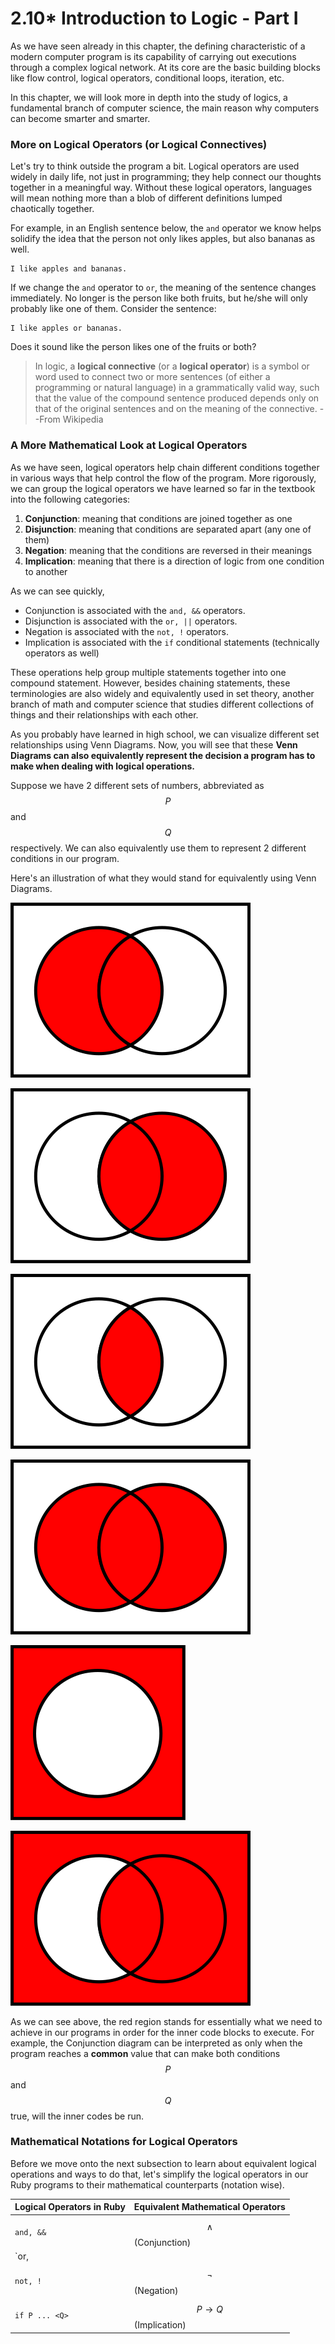 # 2.10\* Introduction to Logic - Part I

As we have seen already in this chapter, the defining characteristic of a modern computer program is its capability of carrying out executions through a complex logical network. At its core are the basic building blocks like flow control, logical operators, conditional loops, iteration, etc. 

In this chapter, we will look more in depth into the study of logics, a fundamental branch of computer science, the main reason why computers can become smarter and smarter. 

### More on Logical Operators \(or Logical Connectives\)

Let's try to think outside the program a bit. Logical operators are used widely in daily life, not just in programming; they help connect our thoughts together in a meaningful way. Without these logical operators, languages will mean nothing more than a blob of different definitions lumped chaotically together. 

For example, in an English sentence below, the `and` operator we know helps solidify the idea that the person not only likes apples, but also bananas as well. 

```text
I like apples and bananas.
```

If we change the `and` operator to `or`, the meaning of the sentence changes immediately. No longer is the person like both fruits, but he/she will only probably like one of them. Consider the sentence:

```text
I like apples or bananas.
```

Does it sound like the person likes one of the fruits or both?

> In logic, a **logical connective** \(or a **logical operator**\) is a symbol or word used to connect two or more sentences \(of either a programming or natural language\) in a grammatically valid way, such that the value of the compound sentence produced depends only on that of the original sentences and on the meaning of the connective. --From Wikipedia

### A More Mathematical Look at Logical Operators

As we have seen, logical operators help chain different conditions together in various ways that help control the flow of the program. More rigorously, we can group the logical operators we have learned so far in the textbook into the following categories:

1. **Conjunction**: meaning that conditions are joined together as one 
2. **Disjunction**: meaning that conditions are separated apart \(any one of them\)
3. **Negation**: meaning that the conditions are reversed in their meanings
4. **Implication**: meaning that there is a direction of logic from one condition to another 

As we can see quickly, 

* Conjunction is associated with the `and, &&` operators. 
* Disjunction is associated with the `or, ||` operators.
* Negation is associated with the `not, !` operators.
* Implication is associated with the `if` conditional statements \(technically operators as well\)

These operations help group multiple statements together into one compound statement. However, besides chaining statements, these terminologies are also widely and equivalently used in set theory, another branch of math and computer science that studies different collections of things and their relationships with each other. 

As you probably have learned in high school, we can visualize different set relationships using Venn Diagrams. Now, you will see that these **Venn Diagrams can also equivalently represent the decision a program has to make when dealing with logical operations.**

Suppose we have 2 different sets of numbers, abbreviated as $$P$$ and $$Q$$ respectively. We can also equivalently use them to represent 2 different conditions in our program. 

Here's an illustration of what they would stand for equivalently using Venn Diagrams.

![The set of numbers / condition P](../.gitbook/assets/p.png)

![The set of numbers / condition Q](../.gitbook/assets/q.png)

![P and Q / Conjunction](../.gitbook/assets/and.png)

![P or Q / Disjunction](../.gitbook/assets/or.png)

![not P / Negation](../.gitbook/assets/negation.png)

![if P then Q / Implication](../.gitbook/assets/implication.png)

As we can see above, the red region stands for essentially what we need to achieve in our programs in order for the inner code blocks to execute. For example, the Conjunction diagram can be interpreted as only when the program reaches a **common** value that can make both conditions $$P$$ and $$Q$$ true, will the inner codes be run. 

### Mathematical Notations for Logical Operators

Before we move onto the next subsection to learn about equivalent logical operations and ways to do that, let's simplify the logical operators in our Ruby programs to their mathematical counterparts \(notation wise\).

| Logical Operators in Ruby | Equivalent Mathematical Operators |
| :--- | :--- |
| `and, &&` | $$\wedge$$ \(Conjunction\) |
| `or, ||` | $$\vee$$ \(Disjunction\) |
| `not, !` | $$\neg$$ \(Negation\) |
| `if P ... <Q>` | $$ P \longrightarrow Q$$ \(Implication\) |



